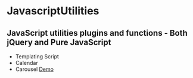 # JavascriptUtilities
## JavaScript utilities plugins and functions - Both jQuery and Pure JavaScript
* Templating Script
* Calendar
* Carousel [Demo](https://htmlpreview.github.io/?https://github.com/OarkLimited/JavascriptUtilities/blob/master/carousel.html)
